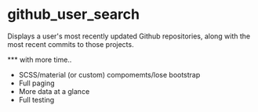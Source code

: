 # github_user_search

Displays a user's most recently updated Github repositories, along with the most recent commits to those projects.

*** with more time..

* SCSS/material (or custom) compomemts/lose bootstrap
* Full paging
* More data at a glance
* Full testing